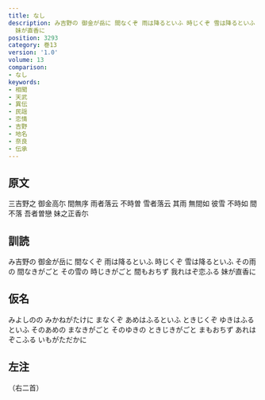 ```yaml
---
title: なし
description: み吉野の 御金が岳に 間なくぞ 雨は降るといふ 時じくぞ 雪は降るといふ その雨の 間なきがごと その雪の 時じきがごと 間もおちず 我れはぞ恋ふる
  妹が直香に
position: 3293
category: 巻13
version: '1.0'
volume: 13
comparison:
- なし
keywords:
- 相聞
- 天武
- 異伝
- 民謡
- 恋情
- 吉野
- 地名
- 奈良
- 伝承
---
```


## 原文

三吉野之 御金高尓 間無序 雨者落云 不時曽 雪者落云 其雨 無間如 彼雪 不時如 間不落 吾者曽戀 妹之正香尓

## 訓読

み吉野の 御金が岳に 間なくぞ 雨は降るといふ 時じくぞ 雪は降るといふ その雨の 間なきがごと その雪の 時じきがごと 間もおちず 我れはぞ恋ふる 妹が直香に

## 仮名

みよしのの みかねがたけに まなくぞ あめはふるといふ ときじくぞ ゆきはふるといふ そのあめの まなきがごと そのゆきの ときじきがごと まもおちず あれはぞこふる いもがただかに

## 左注

（右二首）
